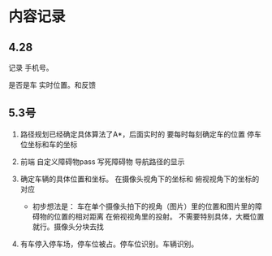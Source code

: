 

# 内容记录



## 4.28



记录 手机号。 

 



是否是车 实时位置。和反馈

 

 

 

## 5.3号

1. 路径规划已经确定具体算法了A*，后面实时的 要每时每刻确定车的位置
    停车位坐标和车的坐标

2. 前端 自定义障碍物pass 写死障碍物 导航路径的显示

 

3. 确定车辆的具体位置和坐标。
   在摄像头视角下的坐标和 俯视视角下的坐标的对应
   - 初步想法是：
     车在单个摄像头拍下的视角（图片）里的位置和图片里的障碍物的位置的相对距离
     在俯视视角里的投射。 不需要特别具体，大概位置就行。摄像头分块去找

4. 有车停入停车场，停车位被占。停车位识别。车辆识别。

